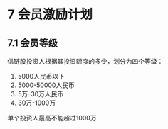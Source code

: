 # 7 会员激励计划

## 7.1 会员等级

信链股投资人根据其投资额度的多少，划分为四个等级：

1. 5000人民币以下
2. 5000-50000人民币
3. 5万-30万人民币
4. 30万-1000万

单个投资人最高不能超过1000万
